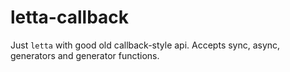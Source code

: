 # letta-callback
Just `letta` with good old callback-style api. Accepts sync, async, generators and generator functions.
